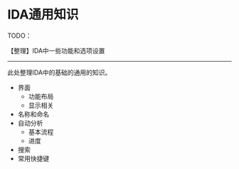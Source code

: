 # IDA通用知识

TODO：

【整理】IDA中一些功能和选项设置

---

此处整理IDA中的基础的通用的知识。

* 界面
  * 功能布局
  * 显示相关
* 名称和命名
* 自动分析
  * 基本流程
  * 进度
* 搜索
* 常用快捷键
